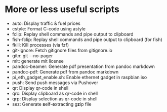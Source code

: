 More or less useful scripts
===========================

* auto: Display traffic & fuel prices
* cstyle: Format C-code using astyle
* fclip: Replay shell commands and pipe output to clipboard
* fish-fclip: Replay shell commands and pipe output to clipboard (for fish)
* fkill: Kill processes (via fzf)
* git-ignore: Fetch gitignore files from gitignore.io
* gitn: git --no-pager
* mit: generate mit license
* pandoc-beamer: Generate pdf presentation from pandoc markdown
* pandoc-pdf: Generate pdf from pandoc markdown
* pi_eth_gadget_enable.sh: Enable ethernet gadget in raspbian iso
* push: Send push messages via Pushover
* qr: Display qr-code in shell
* qrc: Display clipboard as qr-code in shell
* qrp: Display selection as qr-code in shell
* sez: Generate **s**elf-**e**xtracting g**z**ip file
